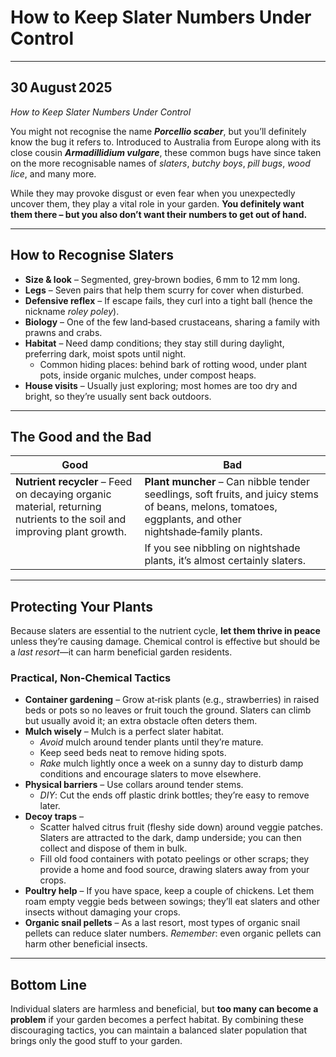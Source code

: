 # How to Keep Slater Numbers Under Control

---

## 30 August 2025  
*How to Keep Slater Numbers Under Control*

You might not recognise the name **_Porcellio scaber_**, but you’ll definitely know the bug it refers to. Introduced to Australia from Europe along with its close cousin **_Armadillidium vulgare_**, these common bugs have since taken on the more recognisable names of *slaters*, *butchy boys*, *pill bugs*, *wood lice*, and many more.

While they may provoke disgust or even fear when you unexpectedly uncover them, they play a vital role in your garden. **You definitely want them there – but you also don’t want their numbers to get out of hand.**

---

## How to Recognise Slaters

- **Size & look** – Segmented, grey‑brown bodies, 6 mm to 12 mm long.  
- **Legs** – Seven pairs that help them scurry for cover when disturbed.  
- **Defensive reflex** – If escape fails, they curl into a tight ball (hence the nickname *roley poley*).  
- **Biology** – One of the few land‑based crustaceans, sharing a family with prawns and crabs.  
- **Habitat** – Need damp conditions; they stay still during daylight, preferring dark, moist spots until night.  
  - Common hiding places: behind bark of rotting wood, under plant pots, inside organic mulches, under compost heaps.  
- **House visits** – Usually just exploring; most homes are too dry and bright, so they’re usually sent back outdoors.

---

## The Good and the Bad

| **Good** | **Bad** |
|----------|---------|
| **Nutrient recycler** – Feed on decaying organic material, returning nutrients to the soil and improving plant growth. | **Plant muncher** – Can nibble tender seedlings, soft fruits, and juicy stems of beans, melons, tomatoes, eggplants, and other nightshade‑family plants. |
| | If you see nibbling on nightshade plants, it’s almost certainly slaters. |

---

## Protecting Your Plants

Because slaters are essential to the nutrient cycle, **let them thrive in peace** unless they’re causing damage. Chemical control is effective but should be a *last resort*—it can harm beneficial garden residents.

### Practical, Non‑Chemical Tactics

- **Container gardening** – Grow at‑risk plants (e.g., strawberries) in raised beds or pots so no leaves or fruit touch the ground. Slaters can climb but usually avoid it; an extra obstacle often deters them.
- **Mulch wisely** – Mulch is a perfect slater habitat.  
  - *Avoid* mulch around tender plants until they’re mature.  
  - Keep seed beds neat to remove hiding spots.  
  - *Rake* mulch lightly once a week on a sunny day to disturb damp conditions and encourage slaters to move elsewhere.
- **Physical barriers** – Use collars around tender stems.  
  - *DIY*: Cut the ends off plastic drink bottles; they’re easy to remove later.
- **Decoy traps** –  
  - Scatter halved citrus fruit (fleshy side down) around veggie patches. Slaters are attracted to the dark, damp underside; you can then collect and dispose of them in bulk.  
  - Fill old food containers with potato peelings or other scraps; they provide a home and food source, drawing slaters away from your crops.
- **Poultry help** – If you have space, keep a couple of chickens. Let them roam empty veggie beds between sowings; they’ll eat slaters and other insects without damaging your crops.
- **Organic snail pellets** – As a last resort, most types of organic snail pellets can reduce slater numbers. *Remember*: even organic pellets can harm other beneficial insects.

---

## Bottom Line

Individual slaters are harmless and beneficial, but **too many can become a problem** if your garden becomes a perfect habitat. By combining these discouraging tactics, you can maintain a balanced slater population that brings only the good stuff to your garden.